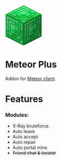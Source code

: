 ![Meteor Plus icon](/src/main/resources/assets/plus/icon.png)

# Meteor Plus

Addon for [Meteor client](https://github.com/MeteorDevelopment/meteor-client).

# Features
### Modules:
- X-Ray bruteforce.
- Auto leave
- Auto accept
- Auto repair
- Auto portal mine
- ~~Friend chat & locator~~
